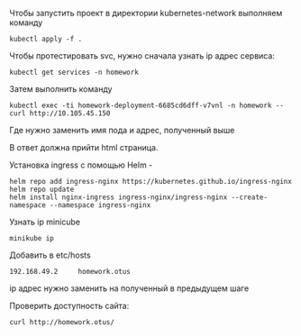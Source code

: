Чтобы запустить проект в директории kubernetes-network выполняем команду
```shell
kubectl apply -f .
```

Чтобы протестировать svc, нужно сначала узнать ip адрес сервиса:
```shell
kubectl get services -n homework
```

Затем выполнить команду 

```shell
kubectl exec -ti homework-deployment-6685cd6dff-v7vnl -n homework -- curl http://10.105.45.150
```
Где нужно заменить имя пода и адрес, полученный выше

В ответ должна прийти html страница.

Установка ingress с помощью Helm - 
```shell
helm repo add ingress-nginx https://kubernetes.github.io/ingress-nginx
helm repo update
helm install nginx-ingress ingress-nginx/ingress-nginx --create-namespace --namespace ingress-nginx
```

Узнать ip minicube 
```shell
minikube ip
```

Добавить в etc/hosts 
```shell
192.168.49.2     homework.otus
```
ip адрес нужно заменить на полученный в предыдущем шаге

Проверить доступность сайта:
```shell
curl http://homework.otus/
```



